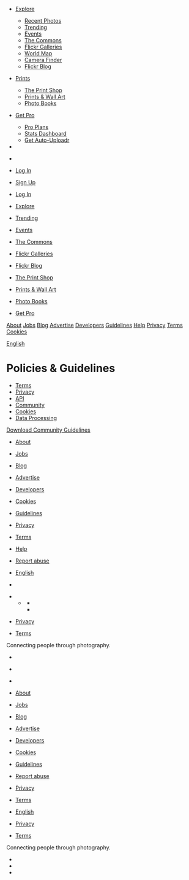 [](https://www.flickr.com/ "Flickr logo. If you click it, you’ll go home")

* [Explore](https://www.flickr.com/explore)
    * [Recent Photos](https://www.flickr.com/explore)
    * [Trending](https://www.flickr.com/photos/tags)
    * [Events](https://www.flickr.com/events)
    * [The Commons](https://www.flickr.com/commons)
    * [Flickr Galleries](https://www.flickr.com/galleries)
    * [World Map](https://www.flickr.com/map)
    * [Camera Finder](https://www.flickr.com/cameras)
    * [Flickr Blog](https://blog.flickr.net/)
* [Prints](https://www.flickr.com/prints)
    * [The Print Shop](https://www.flickr.com/prints/discover)
    * [Prints & Wall Art](https://www.flickr.com/prints)
    * [Photo Books](https://www.flickr.com/create)
* [Get Pro](https://www.flickr.com/account/upgrade/pro?utm_campaign=web&utm_source=desktop&utm_medium=gn&utm_content=Get%20Pro)
    * [Pro Plans](https://www.flickr.com/account/upgrade/pro)
    * [Stats Dashboard](https://www.flickr.com/photos/me/stats)
    * [Get Auto-Uploadr](https://www.flickr.com/tools)

* 
* [](https://www.flickr.com/upload)
* [Log In](https://www.flickr.com/signin)
* [Sign Up](https://www.flickr.com/signup)

* [Log In](https://www.flickr.com/signin)

* [Explore](https://www.flickr.com/explore)
* [Trending](https://www.flickr.com/photos/tags)
* [Events](https://www.flickr.com/events)
* [The Commons](https://www.flickr.com/commons)
* [Flickr Galleries](https://www.flickr.com/galleries)
* [Flickr Blog](https://blog.flickr.net/)

* [The Print Shop](https://www.flickr.com/prints/discover)
* [Prints & Wall Art](https://www.flickr.com/prints)
* [Photo Books](https://www.flickr.com/create)

* [Get Pro](https://www.flickr.com/account/upgrade/pro?utm_campaign=web&utm_source=desktop&utm_medium=gn&utm_content=Get%20Pro)

[About](https://www.flickr.com/about) [Jobs](https://www.flickr.com/jobs) [Blog](https://blog.flickr.net/en) [Advertise](https://www.flickrads.com/?utm_source=flickr&utm_campaign=footer) [Developers](https://www.flickr.com/services/developer) [Guidelines](https://www.flickr.com/help/guidelines) [Help](https://flickrhelp.com/) [Privacy](https://www.flickr.com/help/privacy) [Terms](https://www.flickr.com/help/terms) [Cookies](https://www.flickr.com/help/cookies)

[English](https://www.flickr.com/change_language.gne?lang=en-US&csrf=)

Policies & Guidelines
=====================

* [Terms](https://www.flickr.com/help/terms)
* [Privacy](https://www.flickr.com/help/privacy)
* [API](https://www.flickr.com/help/terms/api)
* [Community](https://www.flickr.com/help/guidelines)
* [Cookies](https://www.flickr.com/help/cookies)
* [Data Processing](https://www.flickr.com/help/dpa)

[Download Community Guidelines](https://combo.staticflickr.com/ap/build/pdfs/help/en-us/guidelines.pdf#toolbar=0&view=FitH)

* [About](https://www.flickr.com/about)
* [Jobs](https://www.flickr.com/jobs)
* [Blog](https://blog.flickr.net/en)
* [Advertise](https://www.flickrads.com/?utm_source=flickr&utm_campaign=footer)
* [Developers](https://www.flickr.com/services/developer)
* [Cookies](https://www.flickr.com/help/cookies)
* [Guidelines](https://www.flickr.com/help/guidelines)
* [Privacy](https://www.flickr.com/help/privacy)
* [Terms](https://www.flickr.com/help/terms)
* [Help](https://flickrhelp.com/)
* [Report abuse](https://www.flickr.com/abuse)
* [English](https://www.flickr.com/change_language.gne?lang=en-US&csrf=)
* [](https://www.awesome.co/)
    
* * [](https://www.facebook.com/flickr)
    * [](https://www.youtube.com/user/smugmug)
    * [](https://www.instagram.com/flickr/)
    

* [Privacy](https://www.flickr.com/help/privacy)
* [Terms](https://www.flickr.com/help/terms)

[](https://www.awesome.co/)Connecting people through photography.[](https://www.onepercentfortheplanet.org/)[](https://www.greatplacetowork.com/certified-company/7051750)[](https://www.climateneutral.org/brand/flickr)[](https://www.conservationalliance.com/)[](https://www.tugboatinstitute.com/certified-evergreen/)

* [](https://www.facebook.com/flickr)
* [](https://www.youtube.com/user/smugmug)
* [](https://www.instagram.com/flickr/)

* [About](https://www.flickr.com/about)
* [Jobs](https://www.flickr.com/jobs)
* [Blog](https://blog.flickr.net/en)
* [Advertise](https://www.flickrads.com/?utm_source=flickr&utm_campaign=footer)
* [Developers](https://www.flickr.com/services/developer)
* [Cookies](https://www.flickr.com/help/cookies)
* [Guidelines](https://www.flickr.com/help/guidelines)
* [Report abuse](https://www.flickr.com/abuse)
* [Privacy](https://www.flickr.com/help/privacy)
* [Terms](https://www.flickr.com/help/terms)
* [English](https://www.flickr.com/change_language.gne?lang=en-US&csrf=)

* [Privacy](https://www.flickr.com/help/privacy)
* [Terms](https://www.flickr.com/help/terms)

[](https://www.awesome.co/)Connecting people through photography.

[](https://www.onepercentfortheplanet.org/)[](https://www.greatplacetowork.com/certified-company/7051750)[](https://www.climateneutral.org/brand/flickr)[](https://www.conservationalliance.com/)[](https://www.tugboatinstitute.com/certified-evergreen/)

* [](https://www.facebook.com/flickr)
* [](https://www.youtube.com/user/smugmug)
* [](https://www.instagram.com/flickr/)